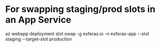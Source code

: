 
# For swapping staging/prod slots in an App Service

az webapp deployment slot swap  -g esferas.io -n esferas-app --slot staging --target-slot production
